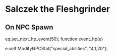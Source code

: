 # Salczek the Fleshgrinder
## On NPC Spawn

eq.set_next_hp_event(50);
function event_hp(e)

e.self:ModifyNPCStat("special_abilities", "4,1,20"); 
